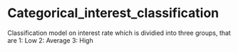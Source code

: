 # Categorical_interest_classification
Classification model on interest rate which is dividied into three groups, that are 
1: Low
2: Average
3: High
